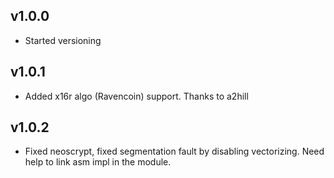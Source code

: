 ## v1.0.0

* Started versioning

## v1.0.1

* Added x16r algo (Ravencoin) support. Thanks to a2hill

## v1.0.2

* Fixed neoscrypt, fixed segmentation fault by disabling vectorizing. Need help to link asm impl in the module.